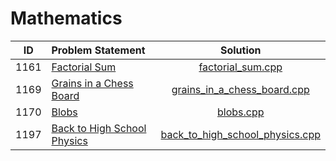 # Mathematics

|  ID  |        Problem Statement        |              Solution               |
|:----:|:--------------------------------|:-----------------------------------:|
| 1161 | [Factorial Sum][]               | [factorial_sum.cpp][]               |
| 1169 | [Grains in a Chess Board][]     | [grains_in_a_chess_board.cpp][]     |
| 1170 | [Blobs][]                       | [blobs.cpp][]                       |
| 1197 | [Back to High School Physics][] | [back_to_high_school_physics.cpp][] |

[Factorial Sum]:               https://www.urionlinejudge.com.br/judge/en/problems/view/1161
[Grains in a Chess Board]:     https://www.urionlinejudge.com.br/judge/en/problems/view/1169
[Blobs]:                       https://www.urionlinejudge.com.br/judge/en/problems/view/1170
[Back to High School Physics]: https://www.urionlinejudge.com.br/judge/en/problems/view/1197

[factorial_sum.cpp]:               factorial_sum.cpp
[grains_in_a_chess_board.cpp]:     grains_in_a_chess_board.cpp
[blobs.cpp]:                       blobs.cpp
[back_to_high_school_physics.cpp]: back_to_high_school_physics.cpp
